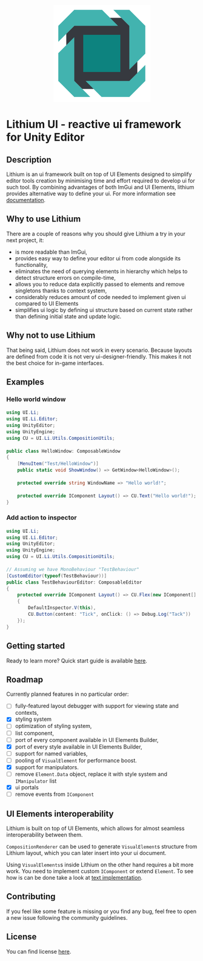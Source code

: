 <p align="center"><img src="Assets~/logo.png" alt="lithium-ui-logo" width="256" height="256" /></p>

# Lithium UI - reactive ui framework for Unity Editor

## Description

Lithium is an ui framework built on top of UI Elements designed to simplify editor tools creation by minimising time and effort required to develop ui for such tool.
By combining advantages of both ImGui and UI Elements, lithium provides alternative way to define your ui.
For more information see [documentation](Documentation~/ui.lithium.md).

## Why to use Lithium

There are a couple of reasons why you should give Lithium a try in your next project, it:

* is more readable than ImGui,
* provides easy way to define your editor ui from code alongside its functionality,
* eliminates the need of querying elements in hierarchy which helps to detect structure errors on compile-time,
* allows you to reduce data explicitly passed to elements and remove singletons thanks to context system,
* considerably reduces amount of code needed to implement given ui compared to UI Elements
* simplifies ui logic by defining ui structure based on current state rather than defining initial state and update logic.

## Why not to use Lithium

That being said, Lithium does not work in every scenario.
Because layouts are defined from code it is not very ui-designer-friendly.
This makes it not the best choice for in-game interfaces.

## Examples

### Hello world window

```csharp
using UI.Li;
using UI.Li.Editor;
using UnityEditor;
using UnityEngine;
using CU = UI.Li.Utils.CompositionUtils;

public class HelloWindow: ComposableWindow
{
    [MenuItem("Test/HelloWindow")]
    public static void ShowWindow() => GetWindow<HelloWindow>();

    protected override string WindowName => "Hello world!";
    
    protected override IComponent Layout() => CU.Text("Hello world!");
}
```

### Add action to inspector

```csharp
using UI.Li;
using UI.Li.Editor;
using UnityEditor;
using UnityEngine;
using CU = UI.Li.Utils.CompositionUtils;

// Assuming we have MonoBehaviour "TestBehaviour"
[CustomEditor(typeof(TestBehaviour))]
public class TestBehaviourEditor: ComposableEditor
{
    protected override IComponent Layout() => CU.Flex(new IComponent[]
    {
        DefaultInspector.V(this),
        CU.Button(content: "Tick", onClick: () => Debug.Log("Tack"))
    });
}
```

## Getting started

Ready to learn more? Quick start guide is available [here](Documentation~/bootstrap.md).

## Roadmap

Currently planned features in no particular order:

- [ ] fully-featured layout debugger with support for viewing state and contexts,
- [x] styling system
- [ ] optimization of styling system,
- [ ] list component,
- [ ] port of every component available in UI Elements Builder,
- [x] port of every style available in UI Elements Builder,
- [ ] support for named variables,
- [ ] pooling of `VisualElement` for performance boost.
- [X] support for manipulators.
- [ ] remove `Element.Data` object, replace it with style system and `IManipulator` list
- [X] ui portals
- [ ] remove events from `IComponent`

## UI Elements interoperability

Lithium is built on top of UI Elements, which allows for almost seamless interoperability between them.

`CompositionRenderer` can be used to generate `VisualElement`s structure from Lithium layout, which you can later insert into your ui document.

Using `VisualElements`s inside Lithium on the other hand requires a bit more work. You need to implement custom `IComponent` or extend `Element`.
To see how is can be done take a look at [text implementation](Runtime/Common/Text.cs).

## Contributing

If you feel like some feature is missing or you find any bug, feel free to open a new issue following the community guidelines.

## License

You can find license [here](LICENSE).
